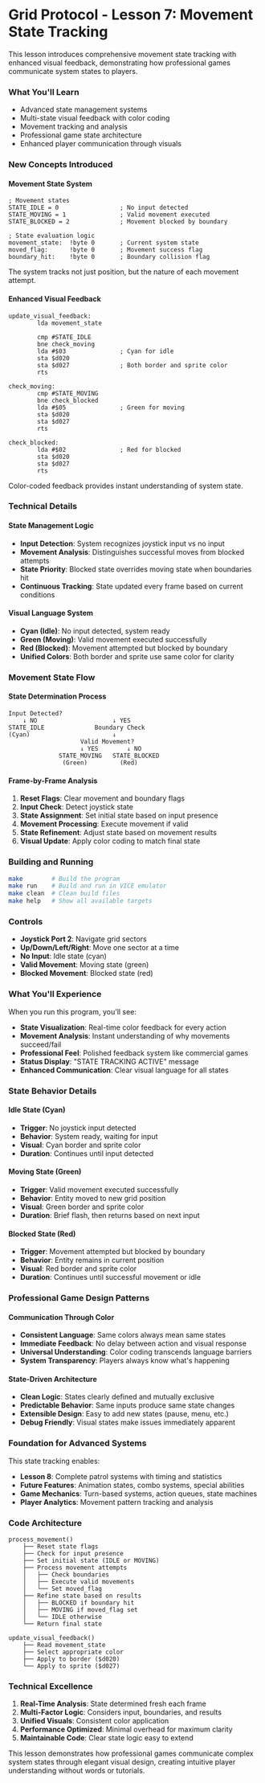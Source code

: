 # Grid Protocol - Lesson 7: Movement State Tracking

This lesson introduces comprehensive movement state tracking with enhanced visual feedback, demonstrating how professional games communicate system states to players.

### What You'll Learn

- Advanced state management systems
- Multi-state visual feedback with color coding
- Movement tracking and analysis
- Professional game state architecture
- Enhanced player communication through visuals

### New Concepts Introduced

#### Movement State System
```assembly
; Movement states
STATE_IDLE = 0                 ; No input detected
STATE_MOVING = 1               ; Valid movement executed
STATE_BLOCKED = 2              ; Movement blocked by boundary

; State evaluation logic
movement_state:  !byte 0       ; Current system state
moved_flag:      !byte 0       ; Movement success flag
boundary_hit:    !byte 0       ; Boundary collision flag
```

The system tracks not just position, but the nature of each movement attempt.

#### Enhanced Visual Feedback
```assembly
update_visual_feedback:
        lda movement_state
        
        cmp #STATE_IDLE
        bne check_moving
        lda #$03               ; Cyan for idle
        sta $d020
        sta $d027              ; Both border and sprite color
        rts
        
check_moving:
        cmp #STATE_MOVING
        bne check_blocked
        lda #$05               ; Green for moving
        sta $d020
        sta $d027
        rts
        
check_blocked:
        lda #$02               ; Red for blocked
        sta $d020
        sta $d027
        rts
```

Color-coded feedback provides instant understanding of system state.

### Technical Details

#### State Management Logic
- **Input Detection**: System recognizes joystick input vs no input
- **Movement Analysis**: Distinguishes successful moves from blocked attempts
- **State Priority**: Blocked state overrides moving state when boundaries hit
- **Continuous Tracking**: State updated every frame based on current conditions

#### Visual Language System
- **Cyan (Idle)**: No input detected, system ready
- **Green (Moving)**: Valid movement executed successfully  
- **Red (Blocked)**: Movement attempted but blocked by boundary
- **Unified Colors**: Both border and sprite use same color for clarity

### Movement State Flow

#### State Determination Process
```
Input Detected?
    ↓ NO                     ↓ YES
STATE_IDLE              Boundary Check
(Cyan)                       ↓
                    Valid Movement?
                    ↓ YES        ↓ NO
              STATE_MOVING   STATE_BLOCKED
               (Green)         (Red)
```

#### Frame-by-Frame Analysis
1. **Reset Flags**: Clear movement and boundary flags
2. **Input Check**: Detect joystick state
3. **State Assignment**: Set initial state based on input presence
4. **Movement Processing**: Execute movement if valid
5. **State Refinement**: Adjust state based on movement results
6. **Visual Update**: Apply color coding to match final state

### Building and Running

```bash
make        # Build the program
make run    # Build and run in VICE emulator
make clean  # Clean build files
make help   # Show all available targets
```

### Controls
- **Joystick Port 2**: Navigate grid sectors
- **Up/Down/Left/Right**: Move one sector at a time
- **No Input**: Idle state (cyan)
- **Valid Movement**: Moving state (green)
- **Blocked Movement**: Blocked state (red)

### What You'll Experience

When you run this program, you'll see:
- **State Visualization**: Real-time color feedback for every action
- **Movement Analysis**: Instant understanding of why movements succeed/fail
- **Professional Feel**: Polished feedback system like commercial games
- **Status Display**: "STATE TRACKING ACTIVE" message
- **Enhanced Communication**: Clear visual language for all states

### State Behavior Details

#### Idle State (Cyan)
- **Trigger**: No joystick input detected
- **Behavior**: System ready, waiting for input
- **Visual**: Cyan border and sprite color
- **Duration**: Continues until input detected

#### Moving State (Green)
- **Trigger**: Valid movement executed successfully
- **Behavior**: Entity moved to new grid position
- **Visual**: Green border and sprite color
- **Duration**: Brief flash, then returns based on next input

#### Blocked State (Red)
- **Trigger**: Movement attempted but blocked by boundary
- **Behavior**: Entity remains in current position
- **Visual**: Red border and sprite color
- **Duration**: Continues until successful movement or idle

### Professional Game Design Patterns

#### Communication Through Color
- **Consistent Language**: Same colors always mean same states
- **Immediate Feedback**: No delay between action and visual response
- **Universal Understanding**: Color coding transcends language barriers
- **System Transparency**: Players always know what's happening

#### State-Driven Architecture
- **Clean Logic**: States clearly defined and mutually exclusive
- **Predictable Behavior**: Same inputs produce same state changes
- **Extensible Design**: Easy to add new states (pause, menu, etc.)
- **Debug Friendly**: Visual states make issues immediately apparent

### Foundation for Advanced Systems

This state tracking enables:
- **Lesson 8**: Complete patrol systems with timing and statistics
- **Future Features**: Animation states, combo systems, special abilities
- **Game Mechanics**: Turn-based systems, action queues, state machines
- **Player Analytics**: Movement pattern tracking and analysis

### Code Architecture

```
process_movement()
    ├── Reset state flags
    ├── Check for input presence
    ├── Set initial state (IDLE or MOVING)
    ├── Process movement attempts
    │   ├── Check boundaries
    │   ├── Execute valid movements  
    │   └── Set moved_flag
    ├── Refine state based on results
    │   ├── BLOCKED if boundary hit
    │   ├── MOVING if moved_flag set
    │   └── IDLE otherwise
    └── Return final state

update_visual_feedback()
    ├── Read movement_state
    ├── Select appropriate color
    ├── Apply to border ($d020)
    └── Apply to sprite ($d027)
```

### Technical Excellence

1. **Real-Time Analysis**: State determined fresh each frame
2. **Multi-Factor Logic**: Considers input, boundaries, and results
3. **Unified Visuals**: Consistent color application
4. **Performance Optimized**: Minimal overhead for maximum clarity
5. **Maintainable Code**: Clear state logic easy to extend

This lesson demonstrates how professional games communicate complex system states through elegant visual design, creating intuitive player understanding without words or tutorials.